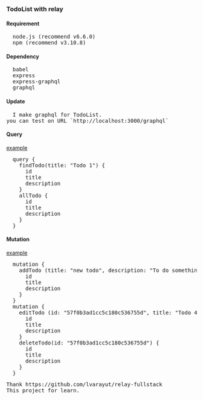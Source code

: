 <h3>TodoList with relay</h3>

<h4>Requirement</h4>
<pre>
  node.js (recommend v6.6.0)
  npm (recommend v3.10.8)
</pre>

<h4>Dependency</h4>
<pre>
  babel
  express
  express-graphql
  graphql
</pre>

<h4>Update</h4>
<pre>  I make graphql for TodoList.
you can test on URL `http://localhost:3000/graphql`</pre>

<h4>Query</h4>
<u>example</u>
<pre>
  query {
    findTodo(title: "Todo 1") {
      id
      title
      description
    }
    allTodo {
      id
      title
      description
    }
  }
</pre>

<h4>Mutation</h4>
<u>example</u>
<pre>
  mutation {
    addTodo (title: "new todo", description: "To do something.") {
      id
      title
      description
    }
  }
  mutation {
    editTodo (id: "57f0b3ad1cc5c180c536755d", title: "Todo 4", description: "Edit now") {
      id
      title
      description
    }
    deleteTodo(id: "57f0b3ad1cc5c180c536755d") {
      id
      title
      description
    }
  }
</pre>

<pre>Thank https://github.com/lvarayut/relay-fullstack
This project for learn.</pre>
